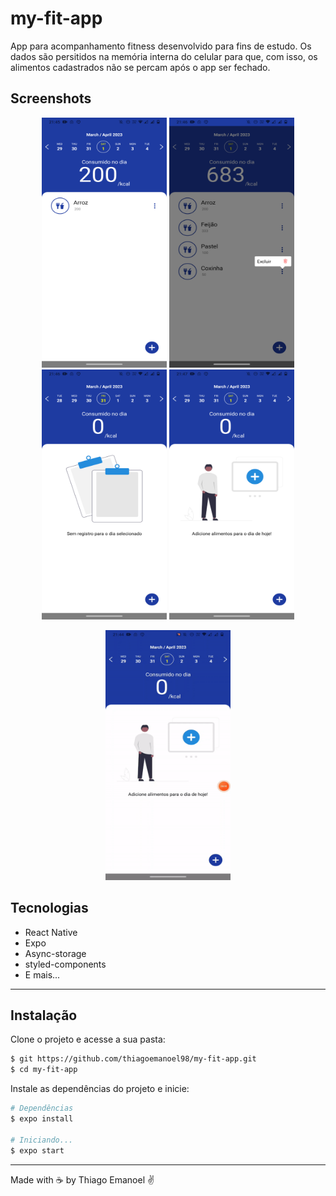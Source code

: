 # my-fit-app


App para acompanhamento fitness desenvolvido para fins de estudo. Os dados são persitidos na memória interna do celular para que, com isso, os alimentos cadastrados não se percam após o app ser fechado.

## Screenshots

<p align="center">
    <img width = "200" height= "400" src = "src/assets/toReadme/print1.png">
    <img width = "200" height= "400" src = "src/assets/toReadme/print2.png">
    <img width = "200" height= "400" src = "src/assets/toReadme/print3.png">
    <img width = "200" height= "400" src = "src/assets/toReadme/print4.png">
</p>

<p align="center">
    <img width = "200" height= "400" src = "src/assets/toReadme/video-to-gif.gif">
    
</p>

## Tecnologias
- React Native
- Expo
- Async-storage
- styled-components
- E mais...

___

## Instalação

Clone o projeto e acesse a sua pasta: 

```sh
$ git https://github.com/thiagoemanoel98/my-fit-app.git
$ cd my-fit-app
```

Instale as dependências do projeto e inicie:

```sh
# Dependências
$ expo install

# Iniciando...
$ expo start 
```

___

Made with :coffee: by Thiago Emanoel :v:

